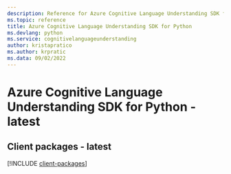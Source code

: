 ```yaml
---
description: Reference for Azure Cognitive Language Understanding SDK for Python
ms.topic: reference
title: Azure Cognitive Language Understanding SDK for Python
ms.devlang: python
ms.service: cognitivelanguageunderstanding
author: kristapratico
ms.author: krpratic
ms.data: 09/02/2022
---
```

# Azure Cognitive Language Understanding SDK for Python - latest

## Client packages - latest
[!INCLUDE [client-packages](cognitive-language-understanding-client-index.md)]